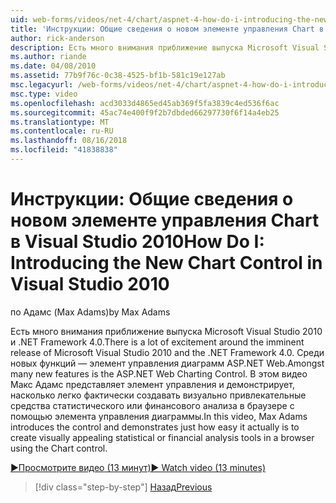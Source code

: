 ```yaml
---
uid: web-forms/videos/net-4/chart/aspnet-4-how-do-i-introducing-the-new-chart-control-in-visual-studio-2010
title: 'Инструкции: Общие сведения о новом элементе управления Chart в Visual Studio 2010 | Документация Майкрософт'
author: rick-anderson
description: Есть много внимания приближение выпуска Microsoft Visual Studio 2010 и .NET Framework 4.0. Среди новых функций является ASP.NET...
ms.author: riande
ms.date: 04/08/2010
ms.assetid: 77b9f76c-0c38-4525-bf1b-581c19e127ab
msc.legacyurl: /web-forms/videos/net-4/chart/aspnet-4-how-do-i-introducing-the-new-chart-control-in-visual-studio-2010
msc.type: video
ms.openlocfilehash: acd3033d4865ed45ab369f5fa3839c4ed536f6ac
ms.sourcegitcommit: 45ac74e400f9f2b7dbded66297730f6f14a4eb25
ms.translationtype: MT
ms.contentlocale: ru-RU
ms.lasthandoff: 08/16/2018
ms.locfileid: "41838838"
---
```

<a name="how-do-i-introducing-the-new-chart-control-in-visual-studio-2010"></a><span data-ttu-id="00599-104">Инструкции: Общие сведения о новом элементе управления Chart в Visual Studio 2010</span><span class="sxs-lookup"><span data-stu-id="00599-104">How Do I: Introducing the New Chart Control in Visual Studio 2010</span></span>
====================
<span data-ttu-id="00599-105">по Адамс (Max Adams)</span><span class="sxs-lookup"><span data-stu-id="00599-105">by Max Adams</span></span>

<span data-ttu-id="00599-106">Есть много внимания приближение выпуска Microsoft Visual Studio 2010 и .NET Framework 4.0.</span><span class="sxs-lookup"><span data-stu-id="00599-106">There is a lot of excitement around the imminent release of Microsoft Visual Studio 2010 and the .NET Framework 4.0.</span></span> <span data-ttu-id="00599-107">Среди новых функций — элемент управления диаграмм ASP.NET Web.</span><span class="sxs-lookup"><span data-stu-id="00599-107">Amongst many new features is the ASP.NET Web Charting Control.</span></span> <span data-ttu-id="00599-108">В этом видео Макс Адамс представляет элемент управления и демонстрирует, насколько легко фактически создавать визуально привлекательные средства статистического или финансового анализа в браузере с помощью элемента управления диаграммы.</span><span class="sxs-lookup"><span data-stu-id="00599-108">In this video, Max Adams introduces the control and demonstrates just how easy it actually is to create visually appealing statistical or financial analysis tools in a browser using the Chart control.</span></span>

[<span data-ttu-id="00599-109">&#9654;Просмотрите видео (13 минут)</span><span class="sxs-lookup"><span data-stu-id="00599-109">&#9654; Watch video (13 minutes)</span></span>](https://channel9.msdn.com/Blogs/ASP-NET-Site-Videos/aspnet-4-how-do-i-introducing-the-new-chart-control-in-visual-studio-2010)

> [!div class="step-by-step"]
> [<span data-ttu-id="00599-110">Назад</span><span class="sxs-lookup"><span data-stu-id="00599-110">Previous</span></span>](aspnet-4-quick-hit-chart-control.md)
